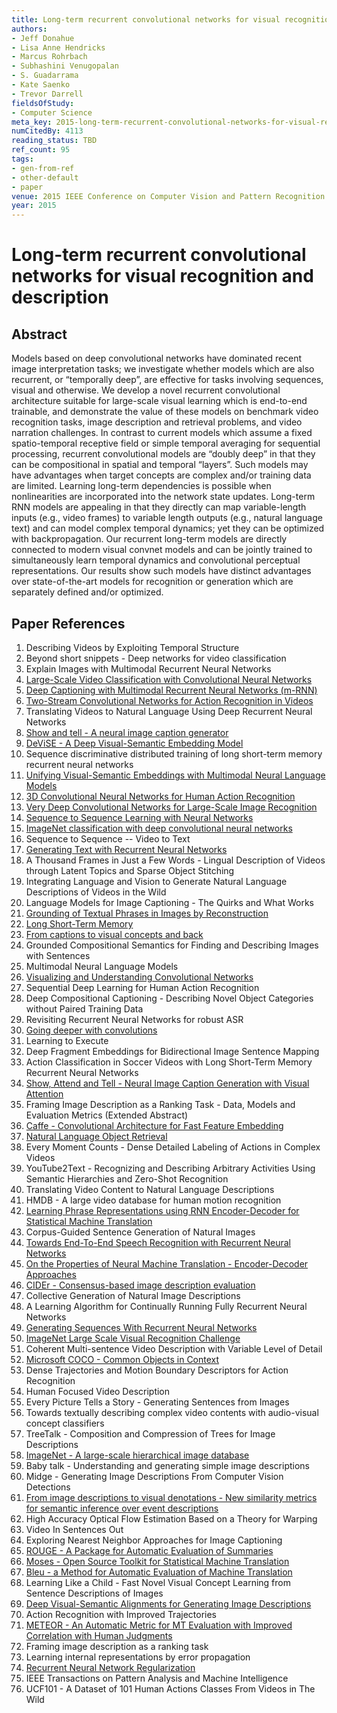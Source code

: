 ```yaml
---
title: Long-term recurrent convolutional networks for visual recognition and description
authors:
- Jeff Donahue
- Lisa Anne Hendricks
- Marcus Rohrbach
- Subhashini Venugopalan
- S. Guadarrama
- Kate Saenko
- Trevor Darrell
fieldsOfStudy:
- Computer Science
meta_key: 2015-long-term-recurrent-convolutional-networks-for-visual-recognition-and-description
numCitedBy: 4113
reading_status: TBD
ref_count: 95
tags:
- gen-from-ref
- other-default
- paper
venue: 2015 IEEE Conference on Computer Vision and Pattern Recognition (CVPR)
year: 2015
---
```


# Long-term recurrent convolutional networks for visual recognition and description

## Abstract

Models based on deep convolutional networks have dominated recent image interpretation tasks; we investigate whether models which are also recurrent, or “temporally deep”, are effective for tasks involving sequences, visual and otherwise. We develop a novel recurrent convolutional architecture suitable for large-scale visual learning which is end-to-end trainable, and demonstrate the value of these models on benchmark video recognition tasks, image description and retrieval problems, and video narration challenges. In contrast to current models which assume a fixed spatio-temporal receptive field or simple temporal averaging for sequential processing, recurrent convolutional models are “doubly deep” in that they can be compositional in spatial and temporal “layers”. Such models may have advantages when target concepts are complex and/or training data are limited. Learning long-term dependencies is possible when nonlinearities are incorporated into the network state updates. Long-term RNN models are appealing in that they directly can map variable-length inputs (e.g., video frames) to variable length outputs (e.g., natural language text) and can model complex temporal dynamics; yet they can be optimized with backpropagation. Our recurrent long-term models are directly connected to modern visual convnet models and can be jointly trained to simultaneously learn temporal dynamics and convolutional perceptual representations. Our results show such models have distinct advantages over state-of-the-art models for recognition or generation which are separately defined and/or optimized.

## Paper References

1. Describing Videos by Exploiting Temporal Structure
2. Beyond short snippets - Deep networks for video classification
3. Explain Images with Multimodal Recurrent Neural Networks
4. [Large-Scale Video Classification with Convolutional Neural Networks](2014-large-scale-video-classification-with-convolutional-neural-networks)
5. [Deep Captioning with Multimodal Recurrent Neural Networks (m-RNN)](2015-deep-captioning-with-multimodal-recurrent-neural-networks-m-rnn)
6. [Two-Stream Convolutional Networks for Action Recognition in Videos](2014-two-stream-convolutional-networks-for-action-recognition-in-videos)
7. Translating Videos to Natural Language Using Deep Recurrent Neural Networks
8. [Show and tell - A neural image caption generator](2015-show-and-tell-a-neural-image-caption-generator)
9. [DeViSE - A Deep Visual-Semantic Embedding Model](2013-devise-a-deep-visual-semantic-embedding-model)
10. Sequence discriminative distributed training of long short-term memory recurrent neural networks
11. [Unifying Visual-Semantic Embeddings with Multimodal Neural Language Models](2014-unifying-visual-semantic-embeddings-with-multimodal-neural-language-models)
12. [3D Convolutional Neural Networks for Human Action Recognition](2013-3d-convolutional-neural-networks-for-human-action-recognition)
13. [Very Deep Convolutional Networks for Large-Scale Image Recognition](2014-vggnet.md)
14. [Sequence to Sequence Learning with Neural Networks](2014-sequence-to-sequence-learning-with-neural-networks)
15. [ImageNet classification with deep convolutional neural networks](2012-alexnet.md)
16. Sequence to Sequence -- Video to Text
17. [Generating Text with Recurrent Neural Networks](2011-generating-text-with-recurrent-neural-networks)
18. A Thousand Frames in Just a Few Words - Lingual Description of Videos through Latent Topics and Sparse Object Stitching
19. Integrating Language and Vision to Generate Natural Language Descriptions of Videos in the Wild
20. Language Models for Image Captioning - The Quirks and What Works
21. [Grounding of Textual Phrases in Images by Reconstruction](2016-grounding-of-textual-phrases-in-images-by-reconstruction)
22. [Long Short-Term Memory](1997-long-short-term-memory)
23. [From captions to visual concepts and back](2015-from-captions-to-visual-concepts-and-back)
24. Grounded Compositional Semantics for Finding and Describing Images with Sentences
25. Multimodal Neural Language Models
26. [Visualizing and Understanding Convolutional Networks](2014-visualizing-and-understanding-convolutional-networks)
27. Sequential Deep Learning for Human Action Recognition
28. Deep Compositional Captioning - Describing Novel Object Categories without Paired Training Data
29. Revisiting Recurrent Neural Networks for robust ASR
30. [Going deeper with convolutions](2015-going-deeper-with-convolutions)
31. Learning to Execute
32. Deep Fragment Embeddings for Bidirectional Image Sentence Mapping
33. Action Classification in Soccer Videos with Long Short-Term Memory Recurrent Neural Networks
34. [Show, Attend and Tell - Neural Image Caption Generation with Visual Attention](2015-show-attend-and-tell-neural-image-caption-generation-with-visual-attention)
35. Framing Image Description as a Ranking Task - Data, Models and Evaluation Metrics (Extended Abstract)
36. [Caffe - Convolutional Architecture for Fast Feature Embedding](2014-caffe-convolutional-architecture-for-fast-feature-embedding)
37. [Natural Language Object Retrieval](2016-natural-language-object-retrieval)
38. Every Moment Counts - Dense Detailed Labeling of Actions in Complex Videos
39. YouTube2Text - Recognizing and Describing Arbitrary Activities Using Semantic Hierarchies and Zero-Shot Recognition
40. Translating Video Content to Natural Language Descriptions
41. HMDB - A large video database for human motion recognition
42. [Learning Phrase Representations using RNN Encoder-Decoder for Statistical Machine Translation](2014-learning-phrase-representations-using-rnn-encoder-decoder-for-statistical-machine-translation)
43. Corpus-Guided Sentence Generation of Natural Images
44. [Towards End-To-End Speech Recognition with Recurrent Neural Networks](2014-towards-end-to-end-speech-recognition-with-recurrent-neural-networks)
45. [On the Properties of Neural Machine Translation - Encoder-Decoder Approaches](2014-on-the-properties-of-neural-machine-translation-encoder-decoder-approaches)
46. [CIDEr - Consensus-based image description evaluation](2015-cider-consensus-based-image-description-evaluation)
47. Collective Generation of Natural Image Descriptions
48. A Learning Algorithm for Continually Running Fully Recurrent Neural Networks
49. [Generating Sequences With Recurrent Neural Networks](2013-generating-sequences-with-recurrent-neural-networks)
50. [ImageNet Large Scale Visual Recognition Challenge](2015-imagenet-large-scale-visual-recognition-challenge)
51. Coherent Multi-sentence Video Description with Variable Level of Detail
52. [Microsoft COCO - Common Objects in Context](2014-microsoft-coco-common-objects-in-context)
53. Dense Trajectories and Motion Boundary Descriptors for Action Recognition
54. Human Focused Video Description
55. Every Picture Tells a Story - Generating Sentences from Images
56. Towards textually describing complex video contents with audio-visual concept classifiers
57. TreeTalk - Composition and Compression of Trees for Image Descriptions
58. [ImageNet - A large-scale hierarchical image database](2009-imagenet-a-large-scale-hierarchical-image-database)
59. Baby talk - Understanding and generating simple image descriptions
60. Midge - Generating Image Descriptions From Computer Vision Detections
61. [From image descriptions to visual denotations - New similarity metrics for semantic inference over event descriptions](2014-from-image-descriptions-to-visual-denotations-new-similarity-metrics-for-semantic-inference-over-event-descriptions)
62. High Accuracy Optical Flow Estimation Based on a Theory for Warping
63. Video In Sentences Out
64. Exploring Nearest Neighbor Approaches for Image Captioning
65. [ROUGE - A Package for Automatic Evaluation of Summaries](2004-rouge-a-package-for-automatic-evaluation-of-summaries)
66. [Moses - Open Source Toolkit for Statistical Machine Translation](2007-moses-open-source-toolkit-for-statistical-machine-translation)
67. [Bleu - a Method for Automatic Evaluation of Machine Translation](2002-bleu-a-method-for-automatic-evaluation-of-machine-translation)
68. Learning Like a Child - Fast Novel Visual Concept Learning from Sentence Descriptions of Images
69. [Deep Visual-Semantic Alignments for Generating Image Descriptions](2017-deep-visual-semantic-alignments-for-generating-image-descriptions)
70. Action Recognition with Improved Trajectories
71. [METEOR - An Automatic Metric for MT Evaluation with Improved Correlation with Human Judgments](2005-meteor-an-automatic-metric-for-mt-evaluation-with-improved-correlation-with-human-judgments)
72. Framing image description as a ranking task
73. Learning internal representations by error propagation
74. [Recurrent Neural Network Regularization](2014-recurrent-neural-network-regularization)
75. IEEE Transactions on Pattern Analysis and Machine Intelligence
76. UCF101 - A Dataset of 101 Human Actions Classes From Videos in The Wild
